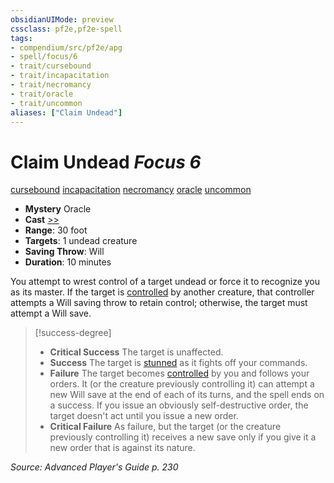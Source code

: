 ```yaml
---
obsidianUIMode: preview
cssclass: pf2e,pf2e-spell
tags:
- compendium/src/pf2e/apg
- spell/focus/6
- trait/cursebound
- trait/incapacitation
- trait/necromancy
- trait/oracle
- trait/uncommon
aliases: ["Claim Undead"]
---
```

# Claim Undead *Focus 6*   
[cursebound](cursebound-apg.md "Cursebound Spell Trait")  [incapacitation](incapacitation.md "Incapacitation Effect Trait")  [necromancy](necromancy.md "Necromancy School Trait")  [oracle](Reference/Rules/Traits/oracle-apg.md "Oracle Class Trait")  [uncommon](uncommon.md "Uncommon Rarity Trait")  

- **Mystery** Oracle
- **Cast** [>>](chapter-9-playing-the-game.md#Actions "Two-Action") 
- **Range**: 30 foot
- **Targets**: 1 undead creature
- **Saving Throw**: Will
- **Duration**: 10 minutes

You attempt to wrest control of a target undead or force it to recognize you as its master. If the target is [controlled](conditions.md#Controlled) by another creature, that controller attempts a Will saving throw to retain control; otherwise, the target must attempt a Will save.

> [!success-degree] 
> - **Critical Success** The target is unaffected.
> - **Success** The target is [stunned](conditions.md#Stunned) as it fights off your commands.
> - **Failure** The target becomes [controlled](conditions.md#Controlled) by you and follows your orders. It (or the creature previously controlling it) can attempt a new Will save at the end of each of its turns, and the spell ends on a success. If you issue an obviously self-destructive order, the target doesn't act until you issue a new order.
> - **Critical Failure** As failure, but the target (or the creature previously controlling it) receives a new save only if you give it a new order that is against its nature.

*Source: Advanced Player's Guide p. 230*